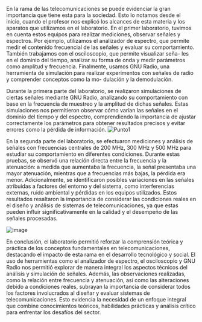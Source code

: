 En la rama de las telecomunicaciones se puede evidenciar la gran importancia que tiene esta para la sociedad. Esto lo notamos desde el inicio, 
cuando el profesor nos explicó los alcances de esta materia y los aparatos que utilizamos en el laboratorio. En el primer laboratorio, tuvimos 
en cuenta estos equipos para realizar mediciones, observar señales y espectros. Por ejemplo, utilizamos el analizador de espectro, que permite 
medir el contenido frecuencial de las señales y evaluar su comportamiento. También trabajamos con el osciloscopio, que permite visualizar seña-
les en el dominio del tiempo, analizar su forma de onda y medir parámetros como amplitud y frecuencia. 
Finalmente, usamos GNU Radio, una herramienta de simulación para realizar experimentos con señales de radio y comprender conceptos como la mo-
dulación y la demodulación.

Durante la primera parte del laboratorio, se realizaron simulaciones de ciertas señales mediante GNU Radio, analizando su comportamiento con 
base en la frecuencia de muestreo y la amplitud de dichas señales. Estas simulaciones nos permitieron observar cómo varían las señales en el 
dominio del tiempo y del espectro, comprendiendo la importancia de ajustar correctamente los parámetros para obtener resultados precisos y 
evitar errores como la pérdida de información.
![Punto1](https://github.com/user-attachments/assets/4e7efae2-8a48-4358-ad28-65a2859f0362)

En la segunda parte del laboratorio, se efectuaron mediciones y análisis de señales con frecuencias centrales de 200 MHz, 300 MHz y 500 MHz 
para estudiar su comportamiento en diferentes condiciones. Durante estas pruebas, se observó una relación directa entre la frecuencia y la 
atenuación: a medida que aumentaba la frecuencia, la señal presentaba una mayor atenuación, mientras que a frecuencias más bajas, la pérdida 
era menor. Adicionalmente, se identificaron posibles variaciones en las señales atribuidas a factores del entorno y del sistema, como 
interferencias externas, ruido ambiental y pérdidas en los equipos utilizados. Estos resultados resaltaron la importancia de considerar las
condiciones reales en el diseño y análisis de sistemas de telecomunicaciones, ya que estas pueden influir significativamente en la calidad 
y el desempeño de las señales procesadas.

![image](https://github.com/user-attachments/assets/7ae5afe4-c142-4195-8aa2-f03af9dcb2d8)

En conclusión, el laboratorio permitió reforzar la comprensión teórica y práctica de los conceptos fundamentales en telecomunicaciones, destacando 
el impacto de esta rama en el desarrollo tecnológico y social. El uso de herramientas como el analizador de espectro, el osciloscopio y GNU Radio 
nos permitió explorar de manera integral los aspectos técnicos del análisis y simulación de señales. Además, las observaciones realizadas, como la 
relación entre frecuencia y atenuación, así como las alteraciones debido a condiciones reales, subrayan la importancia de considerar todos los factores 
involucrados al diseñar y evaluar sistemas de telecomunicaciones. Esto evidencia la necesidad de un enfoque integral que combine conocimientos teóricos, 
habilidades prácticas y análisis crítico para enfrentar los desafíos del sector.



